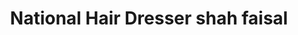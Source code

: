 ---
title: "National Hair Dresser shah faisal"
url: /karachi/national-hair-dresser-shah-faisal/
shop: Friseur
---